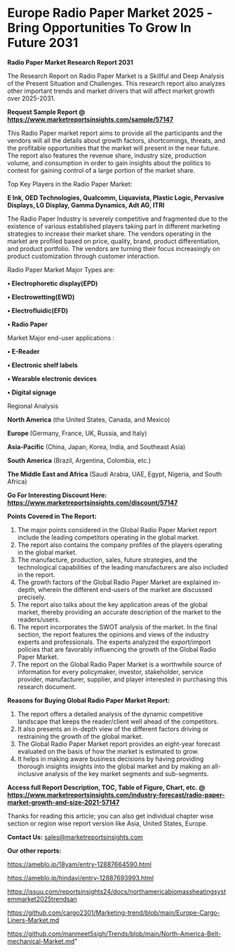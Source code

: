 # Europe Radio Paper Market 2025 -Bring Opportunities To Grow In Future 2031

<strong>Radio Paper Market Research Report 2031</strong>

The Research Report on Radio Paper Market is a Skillful and Deep Analysis of the Present Situation and Challenges. This research report also analyzes other important trends and market drivers that will affect market growth over 2025-2031.

<strong>Request Sample Report @ <a href=https://www.marketreportsinsights.com/sample/57147>https://www.marketreportsinsights.com/sample/57147</a></strong>

This Radio Paper market report aims to provide all the participants and the vendors will all the details about growth factors, shortcomings, threats, and the profitable opportunities that the market will present in the near future. The report also features the revenue share, industry size, production volume, and consumption in order to gain insights about the politics to contest for gaining control of a large portion of the market share.

Top Key Players in the Radio Paper Market:

<strong>E Ink, OED Technologies, Qualcomm, Liquavista, Plastic Logic, Pervasive Displays, LG Display, Gamma Dynamics, Adt AG, ITRI</strong>

The Radio Paper Industry is severely competitive and fragmented due to the existence of various established players taking part in different marketing strategies to increase their market share. The vendors operating in the market are profiled based on price, quality, brand, product differentiation, and product portfolio. The vendors are turning their focus increasingly on product customization through customer interaction.

Radio Paper Market Major Types are:

<strong>• Electrophoretic display(EPD)

• Electrowetting(EWD)

• Electrofluidic(EFD)

• Radio Paper</strong>

Market Major end-user applications :

<strong>• E-Reader

• Electronic shelf labels

• Wearable electronic devices

• Digital signage</strong>

Regional Analysis

</u><strong><b>North America</b></strong> (the United States, Canada, and Mexico)

<strong><b>Europe </b></strong>(Germany, France, UK, Russia, and Italy)

<strong><b>Asia-Pacific</b></strong> (China, Japan, Korea, India, and Southeast Asia)

<strong><b>South America</b></strong> (Brazil, Argentina, Colombia, etc.)

<strong><b>The Middle East and Africa</b></strong> (Saudi Arabia, UAE, Egypt, Nigeria, and South Africa)

<strong>Go For Interesting Discount Here: <a href=https://www.marketreportsinsights.com/discount/57147>https://www.marketreportsinsights.com/discount/57147</a></strong>

<strong>Points Covered in The Report:</strong>
<ol>
  <li>The major points considered in the Global Radio Paper Market report include the leading competitors operating in the global market.</li>
  <li>The report also contains the company profiles of the players operating in the global market.</li>
  <li>The manufacture, production, sales, future strategies, and the technological capabilities of the leading manufacturers are also included in the report.</li>
  <li>The growth factors of the Global Radio Paper Market are explained in-depth, wherein the different end-users of the market are discussed precisely.</li>
  <li>The report also talks about the key application areas of the global market, thereby providing an accurate description of the market to the readers/users.</li>
  <li>The report incorporates the SWOT analysis of the market. In the final section, the report features the opinions and views of the industry experts and professionals. The experts analyzed the export/import policies that are favorably influencing the growth of the Global Radio Paper Market.</li>
  <li>The report on the Global Radio Paper Market is a worthwhile source of information for every policymaker, investor, stakeholder, service provider, manufacturer, supplier, and player interested in purchasing this research document.</li>
</ol>
<strong>Reasons for Buying Global Radio Paper Market Report:</strong>

<ol>
  <li>The report offers a detailed analysis of the dynamic competitive landscape that keeps the reader/client well ahead of the competitors.</li>
  <li>It also presents an in-depth view of the different factors driving or restraining the growth of the global market.</li>
  <li>The Global Radio Paper Market report provides an eight-year forecast evaluated on the basis of how the market is estimated to grow.</li>
  <li>It helps in making aware business decisions by having providing thorough insights insights into the global market and by making an all-inclusive analysis of the key market segments and sub-segments.</li>
</ol>
<strong>Access full Report Description, TOC, Table of Figure, Chart, etc. @ <a href=https://www.marketreportsinsights.com/industry-forecast/radio-paper-market-growth-and-size-2021-57147>https://www.marketreportsinsights.com/industry-forecast/radio-paper-market-growth-and-size-2021-57147</a></strong>


Thanks for reading this article; you can also get individual chapter wise section or region wise report version like Asia, United States, Europe.

<strong>Contact Us:</strong>
sales@marketreportsinsights.com

<strong>Our other reports:</strong>

<a href=https://ameblo.jp/18yam/entry-12887664590.html>https://ameblo.jp/18yam/entry-12887664590.html</a>

<a href=https://ameblo.jp/hindavi/entry-12887693993.html>https://ameblo.jp/hindavi/entry-12887693993.html</a>

<a href=https://issuu.com/reportsinsights24/docs/northamericabiomassheatingsystemmarket2025trendsan>https://issuu.com/reportsinsights24/docs/northamericabiomassheatingsystemmarket2025trendsan</a>

<a href=https://github.com/cargo2301/Marketing-trend/blob/main/Europe-Cargo-Liners-Market.md>https://github.com/cargo2301/Marketing-trend/blob/main/Europe-Cargo-Liners-Market.md</a>

<a href=https://github.com/manmeet5sigh/Trends/blob/main/North-America-Belt-mechanical-Market.md>https://github.com/manmeet5sigh/Trends/blob/main/North-America-Belt-mechanical-Market.md</a>"
